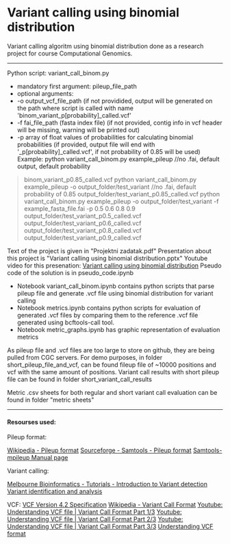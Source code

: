 
# Variant calling using binomial distribution

Variant calling algoritm using binomial distribution done as a research project for course Computational Genomics.

------------

Python script: variant_call_binom.py
 - mandatory first argument: pileup_file_path
 - optional arguments:
 -    -o output_vcf_file_path (if not providided, output will be generated on the path where script is called with name 'binom_variant_p[probability]_called.vcf'
 -    -f fai_file_path (fasta index file) (if not provided, contig info in vcf header will be missing, warning will be printed out)
 -    -p array of float values of probabilities for calculating binomial probabilities (if provided, output file will end with '_p[probability]_called.vcf', if not probability of 0.85 will be used)
Example:
python variant_call_binom.py example_pileup //no .fai, default output, default probability
> binom_variant_p0.85_called.vcf
python variant_call_binom.py example_pileup -o output_folder/test_variant //no .fai, default probability of 0.85 
> output_folder/test_variant_p0.85_called.vcf
python variant_call_binom.py example_pileup -o output_folder/test_variant -f example_fasta_file.fai -p 0.5 0.6 0.8 0.9
>output_folder/test_variant_p0.5_called.vcf
>output_folder/test_variant_p0.6_called.vcf
>output_folder/test_variant_p0.8_called.vcf
>output_folder/test_variant_p0.9_called.vcf



Text of the project is given in "Projektni zadatak.pdf"
Presentation about this project is "Variant calling using binomial distribution.pptx"
Youtube video for this presenation: [Variant calling using binomial distribution](https://www.youtube.com/watch?v=J-Ce-A3Jj40)
Pseudo code of the solution is in pseudo_code.ipynb

- Notebook variant_call_binom.ipynb contains python scripts that parse pileup file and generate .vcf file using binomial distribution for variant calling
- Notebook metrics.ipynb contains python scripts for evaluation of generated .vcf files by comparing them to the reference .vcf file generated using bcftools-call tool.
- Notebook metric_graphs.ipynb has graphic representation of evaluation metrics

As pileup file and .vcf files are too large to store on github, they are being pulled from CGC servers.
For demo purposes, in folder short_pileup_file_and_vcf, can be found fileup file of ~10000 positions and vcf with the same amount of positions.
Variant call results with short pileup file can be found in folder short_variant_call_results

Metric .csv sheets for both regular and short variant call evaluation can be found in folder "metric sheets"

------------

#### Resourses used:

Pileup format:

[Wikipedia - Pileup format](https://en.wikipedia.org/wiki/Pileup_format)
[Sourceforge - Samtools - Pileup format](http://samtools.sourceforge.net/pileup.shtml)
[Samtools-mpileup Manual page](http://www.htslib.org/doc/samtools-mpileup.html)

Variant calling:

[Melbourne Bioinformatics - Tutorials - Introduction to Variant detection](https://www.melbournebioinformatics.org.au/tutorials/tutorials/var_detect_advanced/var_detect_advanced_background/)
[Variant identification and analysis](https://www.ebi.ac.uk/training/online/courses/human-genetic-variation-introduction/variant-identification-and-analysis/)

VCF:
[VCF Version 4.2 Specification](https://samtools.github.io/hts-specs/VCFv4.2.pdf)
[Wikipedia - Variant Call Format](https://en.wikipedia.org/wiki/Variant_Call_Format)
[Youtube: Understanding VCF file | Variant Call Format Part 1/3](https://www.youtube.com/watch?v=xHPm0DKAS7c)
[Youtube: Understanding VCF file | Variant Call Format Part 2/3](https://www.youtube.com/watch?v=WV3Pls1_z_4)
[Youtube: Understanding VCF file | Variant Call Format Part 3/3](https://www.youtube.com/watch?v=2P4EItXCtFI)
[Understanding VCF format](https://www.ebi.ac.uk/training/online/courses/human-genetic-variation-introduction/variant-identification-and-analysis/understanding-vcf-format/)
